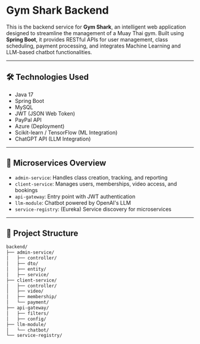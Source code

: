 # Gym Shark Backend

This is the backend service for **Gym Shark**, an intelligent web application designed to streamline the management of a Muay Thai gym. Built using **Spring Boot**, it provides RESTful APIs for user management, class scheduling, payment processing, and integrates Machine Learning and LLM-based chatbot functionalities.

---

## 🛠️ Technologies Used

- Java 17
- Spring Boot
- MySQL
- JWT (JSON Web Token)
- PayPal API
- Azure (Deployment)
- Scikit-learn / TensorFlow (ML Integration)
- ChatGPT API (LLM Integration)

---

## 🧩 Microservices Overview

- `admin-service`: Handles class creation, tracking, and reporting
- `client-service`: Manages users, memberships, video access, and bookings
- `api-gateway`: Entry point with JWT authentication
- `llm-module`: Chatbot powered by OpenAI's LLM
- `service-registry`: (Eureka) Service discovery for microservices

---

## 📁 Project Structure

```bash
backend/
├── admin-service/
│   ├── controller/
│   ├── dto/
│   ├── entity/
│   ├── service/
├── client-service/
│   ├── controller/
│   ├── video/
│   ├── membership/
│   └── payment/
├── api-gateway/
│   ├── filters/
│   ├── config/
├── llm-module/
│   └── chatbot/
└── service-registry/
